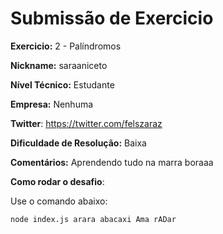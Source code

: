 # Submissão de Exercicio

**Exercicio:** 2 - Palíndromos

**Nickname:** saraaniceto

**Nível Técnico:** Estudante

**Empresa:** Nenhuma

**Twitter**: https://twitter.com/felszaraz

**Dificuldade de Resolução:** Baixa

**Comentários:** Aprendendo tudo na marra boraaa 

**Como rodar o desafio**: 

Use o comando abaixo: 
```bash
node index.js arara abacaxi Ama rADar
```